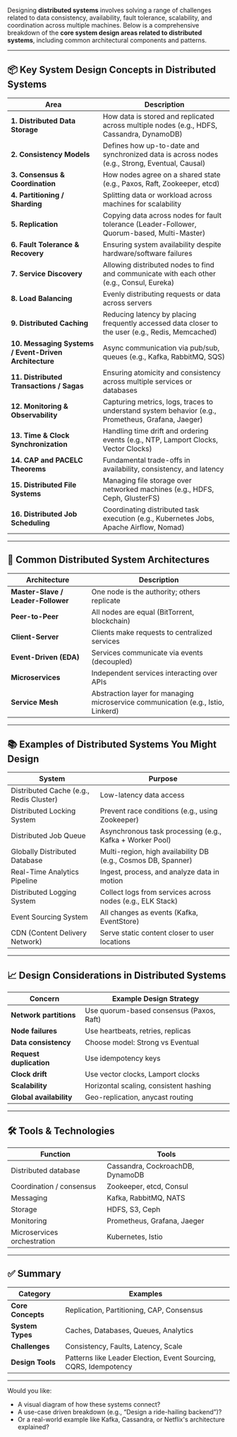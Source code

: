 Designing **distributed systems** involves solving a range of challenges related to data consistency, availability, fault tolerance, scalability, and coordination across multiple machines. Below is a comprehensive breakdown of the **core system design areas related to distributed systems**, including common architectural components and patterns.

---

## 📦 **Key System Design Concepts in Distributed Systems**

| Area                                                  | Description                                                                                       |
| ----------------------------------------------------- | ------------------------------------------------------------------------------------------------- |
| **1. Distributed Data Storage**                       | How data is stored and replicated across multiple nodes (e.g., HDFS, Cassandra, DynamoDB)         |
| **2. Consistency Models**                             | Defines how up-to-date and synchronized data is across nodes (e.g., Strong, Eventual, Causal)     |
| **3. Consensus & Coordination**                       | How nodes agree on a shared state (e.g., Paxos, Raft, Zookeeper, etcd)                            |
| **4. Partitioning / Sharding**                        | Splitting data or workload across machines for scalability                                        |
| **5. Replication**                                    | Copying data across nodes for fault tolerance (Leader-Follower, Quorum-based, Multi-Master)       |
| **6. Fault Tolerance & Recovery**                     | Ensuring system availability despite hardware/software failures                                   |
| **7. Service Discovery**                              | Allowing distributed nodes to find and communicate with each other (e.g., Consul, Eureka)         |
| **8. Load Balancing**                                 | Evenly distributing requests or data across servers                                               |
| **9. Distributed Caching**                            | Reducing latency by placing frequently accessed data closer to the user (e.g., Redis, Memcached)  |
| **10. Messaging Systems / Event-Driven Architecture** | Async communication via pub/sub, queues (e.g., Kafka, RabbitMQ, SQS)                              |
| **11. Distributed Transactions / Sagas**              | Ensuring atomicity and consistency across multiple services or databases                          |
| **12. Monitoring & Observability**                    | Capturing metrics, logs, traces to understand system behavior (e.g., Prometheus, Grafana, Jaeger) |
| **13. Time & Clock Synchronization**                  | Handling time drift and ordering events (e.g., NTP, Lamport Clocks, Vector Clocks)                |
| **14. CAP and PACELC Theorems**                       | Fundamental trade-offs in availability, consistency, and latency                                  |
| **15. Distributed File Systems**                      | Managing file storage over networked machines (e.g., HDFS, Ceph, GlusterFS)                       |
| **16. Distributed Job Scheduling**                    | Coordinating distributed task execution (e.g., Kubernetes Jobs, Apache Airflow, Nomad)            |

---

## 🧱 **Common Distributed System Architectures**

| Architecture                       | Description                                                                      |
| ---------------------------------- | -------------------------------------------------------------------------------- |
| **Master-Slave / Leader-Follower** | One node is the authority; others replicate                                      |
| **Peer-to-Peer**                   | All nodes are equal (BitTorrent, blockchain)                                     |
| **Client-Server**                  | Clients make requests to centralized services                                    |
| **Event-Driven (EDA)**             | Services communicate via events (decoupled)                                      |
| **Microservices**                  | Independent services interacting over APIs                                       |
| **Service Mesh**                   | Abstraction layer for managing microservice communication (e.g., Istio, Linkerd) |

---

## 📚 **Examples of Distributed Systems You Might Design**

| System                                  | Purpose                                                       |
| --------------------------------------- | ------------------------------------------------------------- |
| Distributed Cache (e.g., Redis Cluster) | Low-latency data access                                       |
| Distributed Locking System              | Prevent race conditions (e.g., using Zookeeper)               |
| Distributed Job Queue                   | Asynchronous task processing (e.g., Kafka + Worker Pool)      |
| Globally Distributed Database           | Multi-region, high availability DB (e.g., Cosmos DB, Spanner) |
| Real-Time Analytics Pipeline            | Ingest, process, and analyze data in motion                   |
| Distributed Logging System              | Collect logs from services across nodes (e.g., ELK Stack)     |
| Event Sourcing System                   | All changes as events (Kafka, EventStore)                     |
| CDN (Content Delivery Network)          | Serve static content closer to user locations                 |

---

## 📈 Design Considerations in Distributed Systems

| Concern                 | Example Design Strategy                  |
| ----------------------- | ---------------------------------------- |
| **Network partitions**  | Use quorum-based consensus (Paxos, Raft) |
| **Node failures**       | Use heartbeats, retries, replicas        |
| **Data consistency**    | Choose model: Strong vs Eventual         |
| **Request duplication** | Use idempotency keys                     |
| **Clock drift**         | Use vector clocks, Lamport clocks        |
| **Scalability**         | Horizontal scaling, consistent hashing   |
| **Global availability** | Geo-replication, anycast routing         |

---

## 🛠 Tools & Technologies

| Function                    | Tools                            |
| --------------------------- | -------------------------------- |
| Distributed database        | Cassandra, CockroachDB, DynamoDB |
| Coordination / consensus    | Zookeeper, etcd, Consul          |
| Messaging                   | Kafka, RabbitMQ, NATS            |
| Storage                     | HDFS, S3, Ceph                   |
| Monitoring                  | Prometheus, Grafana, Jaeger      |
| Microservices orchestration | Kubernetes, Istio                |

---

## ✅ Summary

| Category          | Examples                                                         |
| ----------------- | ---------------------------------------------------------------- |
| **Core Concepts** | Replication, Partitioning, CAP, Consensus                        |
| **System Types**  | Caches, Databases, Queues, Analytics                             |
| **Challenges**    | Consistency, Faults, Latency, Scale                              |
| **Design Tools**  | Patterns like Leader Election, Event Sourcing, CQRS, Idempotency |

---

Would you like:

* A visual diagram of how these systems connect?
* A use-case driven breakdown (e.g., “Design a ride-hailing backend”)?
* Or a real-world example like Kafka, Cassandra, or Netflix's architecture explained?
